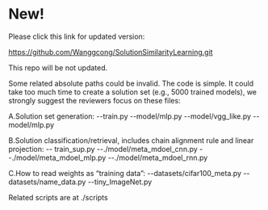 # New!
Please click this link for updated version: 

https://github.com/Wanggcong/SolutionSimilarityLearning.git

This repo will be not updated.





Some related absolute paths could be invalid. The code is simple. It could take too much time to create a solution set (e.g., 5000 trained models), we strongly suggest the reviewers focus on these files:



A.Solution set generation:
--train.py
--model/mlp.py
--model/vgg_like.py
--model/mlp.py 

B.Solution classification/retrieval, includes chain alignment rule and linear projection:
-- train_sup.py
--./model/meta_mdoel_cnn.py
--./model/meta_mdoel_mlp.py
--./model/meta_mdoel_rnn.py

C.How to read weights as “training data”:
--datasets/cifar100_meta.py
--datasets/name_data.py
--tiny_ImageNet.py


Related scripts are at ./scripts
